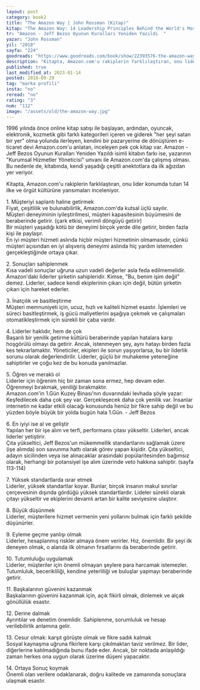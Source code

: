```yaml
---
layout: post  
category: book2  
title: "The Amazon Way | John Rossman (Kitap)"  
kitap: "The Amazon Way: 14 Leadership Principles Behind the World's Most Disruptive Company"  
tr: "Amazon - Jeff Bezos Oyunun Kuralları Yeniden Yazıldı  "  
yazar: "John Rossman"  
yil: "2018"  
sayfa: "224"  
goodreads: "https://www.goodreads.com/book/show/22393576-the-amazon-way"
description: "Kitapta, Amazon.com'u rakiplerin farklılaştıran, onu lider konumda tutan 14 ilke ve örgüt kültürüne yansımaları inceleniyor."
published: true
last_modified_at: 2023-01-14
posted: 2018-09-29
tag: "marka profili"
insta: "no"
reread: "no"
rating: "3"
num: "112"
image: "/assets/old/the-amazon-way.jpg"
---
```


1996 yılında önce online kitap satışı ile başlayan, ardından, oyuncak, elektronik, kozmetik gibi farklı kategorileri içeren ve giderek "her şeyi satan bir yer" olma yolunda ilerleyen, kendini bir pazaryerine de dönüştüren e-ticaret devi Amazon.com'u anlatan, inceleyen pek çok kitap var. Amazon - Jeff Bezos Oyunun Kuralları Yeniden Yazıldı isimli kitabın farkı ise, yazarının "Kurumsal Hizmetler Yöneticisi" unvanı ile Amazon.com'da çalışmış olması. Bu nedenle de, kitabında, kendi yaşadığı çeşitli anektotlara da ilk ağızdan yer veriyor.  
  
Kitapta, Amazon.com'u rakiplerin farklılaştıran, onu lider konumda tutan 14 ilke ve örgüt kültürüne yansımaları inceleniyor.  
  
1\. Müşteriyi saplantı haline getirmek  
Fiyat, çeşitlilik ve bulunabilirlik, Amazon.com'da kutsal üçlü sayılır.  
Müşteri deneyiminin iyileştirilmesi, müşteri kapasitesinin büyümesini de beraberinde getirir. (çark etkisi, verimli döngüyü getirir)  
Bir müşteri yaşadığı kötü bir deneyimi birçok yerde dile getirir, birden fazla kişi ile paylaşır.  
En iyi müşteri hizmeti aslında hiçbir müşteri hizmetinin olmamasıdır, çünkü müşteri açısından en iyi alışveriş deneyimi aslında hiç yardım istemeden gerçekleştiğinde ortaya çıkar.  
  
2\. Sonuçları sahiplenmek  
Kısa vadeli sonuçlar uğruna uzun vadeli değerler asla feda edilmemelidir. Amazon'daki liderler şirketin sahipleridir. Kimse, "Bu, benim işim değil" demez. Liderler, sadece kendi ekiplerinin çıkarı için değil, bütün şirketin çıkarı için hareket ederler.  
  
3\. İnatçılık ve basitleştirme  
Müşteri memnuniyeti için, ucuz, hızlı ve kaliteli hizmet esastır. İşlemleri ve süreci basitleştirmek, iş gücü maliyetlerini aşağıya çekmek ve çalışmaları otomatikleştirmek için sürekli bir çaba vardır.  
  
4\. Liderler haklıdır, hem de çok  
Başarılı bir yenilik getirme kültürü beraberinde yapılan hatalara karşı hoşgörülü olmayı da getirir. Ancak, istenmeyen şey, aynı hatayı birden fazla kes tekrarlamaktır. Yöneticiler, ekipleri ile sorun yaşıyorlarsa, bu bir liderlik sorunu olarak değerlendirilir. Liderler, güçlü bir muhakeme yeteneğine sahiptirler ve çoğu kez de bu konuda yanılmazlar.  
  
5\. Öğren ve meraklı ol  
Liderler için öğrenim hiç bir zaman sona ermez, hep devam eder. Öğrenmeyi bırakmak, yeniliği bırakmaktır.  
Amazon.com'in 1.Gün Kuzey Binası'nın duvarındaki levhada şöyle yazar:  
Keşfedilecek daha çok şey var. Gerçekleşecek daha çok yenilik var. İnsanlar internetin ne kadar etkili olacağı konusunda henüz bir fikre sahip değil ve bu yüzden böyle büyük bir yolda bugün hala 1.Gün. - Jeff Bezos  
  
6\. En iyiyi ise al ve geliştir  
Yapılan her bir işe alım ve terfi, performans çıtası yükseltir. Liderleri, ancak liderler yetiştirir.  
Çıta yükseltici, Jeff Bezos'un mükemmellik standartlarını sağlamak üzere (işe alımda) son savunma hattı olarak görev yapan kişidir. Çıta yükseltici, adayın sicilinden veya ise alınacaklar arasındaki popülaritesinden bağımsız olarak, herhangi bir potansiyel işe alım üzerinde veto hakkına sahiptir. (sayfa 113-114)  
  
7\. Yüksek standartlarda ısrar etmek  
Liderler, yüksek standartlar koyar. Bunlar, birçok insanın makul sınırlar çerçevesinin dışında gördüğü yüksek standartlardır. Lideler sürekli olarak çıtayı yükseltir ve ekiplerini devamlı artan bir kalite seviyesine ulaştırır.  
  
8\. Büyük düşünmek  
Liderler, müşterilere hizmet vermenin yeni yollarını bulmak için farklı şekilde düşünürler.  
  
9\. Eyleme geçme yanlışı olmak  
Liderler, hesaplanmış riskler almaya önem verirler. Hız, önemlidir. Bir şeyi ilk deneyen olmak, o alanda ilk olmanın fırsatlarını da beraberinde getirir.  
  
10\. Tutumluluğu uygulamak  
Liderler, müşteriler için önemli olmayan şeylere para harcamak istemezler. Tutumluluk, becerikliliği, kendine yeterliliği ve buluşlar yapmayı beraberinde getirir.  
  
11\. Başkalarının güvenini kazanmak  
Başkalarının güvenini kazanmak için, açık fikirli olmak, dinlemek ve alçak gönüllülük esastır.  
  
12\. Derine dalmak  
Ayrıntılar ve denetim önemlidir. Sahiplenme, sorumluluk ve hesap verilebilirlik anlamına gelir.  
  
13\. Cesur olmak: karşıt görüşte olmak ve fikre sadık kalmak  
Sosyal kaynaşma uğruna fikirlere karşı çıkılmaktan taviz verilmez. Bir lider, diğerlerine katılmadığında bunu ifade eder. Ancak, bir noktada anlaşıldığı zaman herkes ona uygun olarak üzerine düşeni yapacaktır.  
  
14\. Ortaya Sonuç koymak  
Önemli olan verilere odaklanarak, doğru kalitede ve zamanında sonuçlara ulaşmak esastır.  
  
